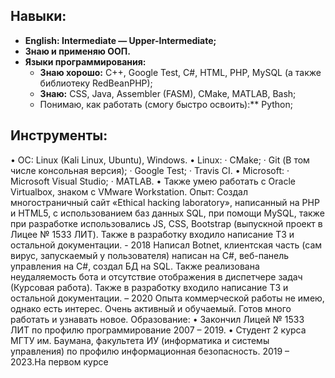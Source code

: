## **Навыки:**
  *	**English: Intermediate — Upper-Intermediate;**
  *	**Знаю и применяю ООП.**
  *	**Языки программирования:**
    *	**Знаю хорошо:** C++, Google Test, C#, HTML, PHP, MySQL (а также библиотеку RedBeanPHP);
    *	**Знаю:** CSS, Java, Assembler (FASM), CMake, MATLAB, Bash;
    *	Понимаю, как работать (смогу быстро освоить):** Python;
## **Инструменты:**
•	OC: Linux (Kali Linux, Ubuntu), Windows.
•	Linux:
·	CMake;
·	Git (В том числе консольная версия);
·	Google Test;
·	Travis CI.
•	Microsoft:
·	Microsoft Visual Studio;
·	MATLAB.
•	Также умею работать с Oracle Virtualbox, знаком с VMware Workstation.
Опыт:
Создал многостраничный сайт «Ethical hacking laboratory», написанный на PHP и HTML5, c использованием баз данных SQL, при помощи MySQL, также при разработке использовались JS, CSS, Bootstrap (выпускной проект в Лицее № 1533 ЛИТ). Также в разработку входило написание ТЗ и остальной документации.  - 2018
Написал Botnet, клиентская часть (сам вирус, запускаемый у пользователя) написан на C#, веб-панель управления на С#, создал БД на SQL. Также реализована неудаляемость бота и отсутствие отображения в диспетчере задач (Курсовая работа). Также в разработку входило написание ТЗ и остальной документации. – 2020
Опыта коммерческой работы не имею, однако есть интерес. Очень активный и обучаемый.
Готов много работать и узнавать новое.
Образование:
•	Закончил Лицей № 1533 ЛИТ по профилю программирование 2007 – 2019.
•	Студент 2 курса МГТУ им. Баумана, факультета ИУ (информатика и системы управления) по профилю информационная безопасность. 2019 – 2023.На первом курсе
